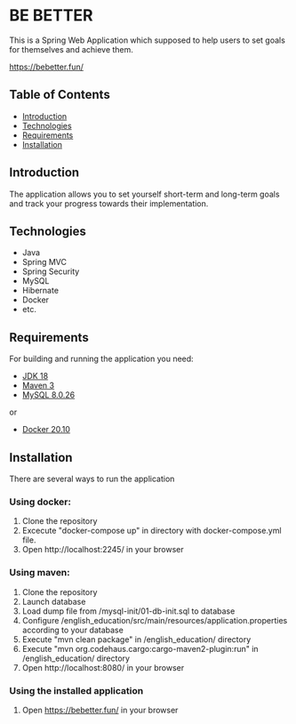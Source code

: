 # BE BETTER

This is a Spring Web Application which supposed to help users to set goals for themselves and achieve them.

https://bebetter.fun/


## Table of Contents

- [Introduction](#introduction)
- [Technologies](#technologies)
- [Requirements](#requirements)
- [Installation](#installation)

## Introduction

The application allows you to set yourself short-term and long-term goals and track your progress towards their implementation.


## Technologies

- Java
- Spring MVC
- Spring Security
- MySQL
- Hibernate
- Docker
- etc.

## Requirements

For building and running the application you need:

- [JDK 18](https://www.oracle.com/java/technologies/javase/jdk18-archive-downloads.html)
- [Maven 3](https://maven.apache.org)
- [MySQL 8.0.26](https://dev.mysql.com/downloads/mysql/)

or

- [Docker 20.10](https://docs.docker.com/engine/release-notes/20.10/)


## Installation

There are several ways to run the application

### Using docker:
1. Clone the repository
2. Excecute "docker-compose up" in directory with docker-compose.yml file.
3. Open http://localhost:2245/ in your browser

### Using maven:
1. Clone the repository
2. Launch database
3. Load dump file from /mysql-init/01-db-init.sql to database
4. Configure /english_education/src/main/resources/application.properties according to your database
5. Execute "mvn clean package" in /english_education/ directory
6. Execute "mvn org.codehaus.cargo:cargo-maven2-plugin:run" in /english_education/ directory
7. Open http://localhost:8080/ in your browser

### Using the installed application
1. Open https://bebetter.fun/ in your browser
